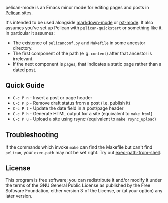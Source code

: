 pelican-mode is an Emacs minor mode for editing pages and posts in
[Pelican][] sites.

It's intended to be used alongside [markdown-mode][] or [rst-mode][].
It also assumes you've set up Pelican with `pelican-quickstart` or
something like it. In particular it assumes:

 * The existence of `pelicanconf.py` and `Makefile` in some ancestor
   directory.
 * The first component of the path (e.g. `content`) after that
   ancestor is irrelevant.
 * If the next component is `pages`, that indicates a static page
   rather than a dated post.


## Quick Guide

* `C-c P n` - Insert a post or page header
* `C-c P p` - Remove draft status from a post (i.e. publish it)
* `C-c P t` - Update the date field in a post/page header
* `C-c P h` - Generate HTML output for a site (equivalent to `make html`)
* `C-c P u` - Upload a site using rsync (equivalent to `make rsync_upload`)


## Troubleshooting

If the commands which invoke `make` can find the Makefile but can't
find `pelican`, your `exec-path` may not be set right. Try out
[exec-path-from-shell][].


## License

This program is free software; you can redistribute it and/or modify
it under the terms of the GNU General Public License as published by
the Free Software Foundation, either version 3 of the License, or (at
your option) any later version.

 [Pelican]: http://getpelican.com/
 [markdown-mode]: http://jblevins.org/projects/markdown-mode/
 [rst-mode]: http://docutils.sourceforge.net/docs/user/emacs.html
 [exec-path-from-shell]: https://github.com/purcell/exec-path-from-shell
